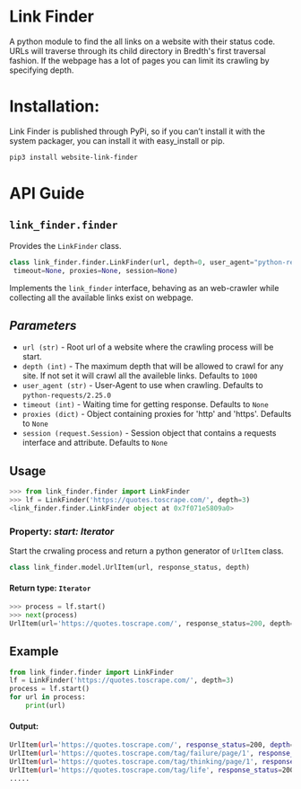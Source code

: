 # Link Finder
A python module to find the all links on a website with their status code. URLs will traverse through its child directory in Bredth's first traversal fashion. If the webpage has a lot of pages you can limit its crawling by specifying depth.

# Installation:
Link Finder is published through PyPi, so if you can’t install it with the system packager, you can install it with easy_install or pip.
```bash
pip3 install website-link-finder
```

# API Guide
## `link_finder.finder` 
Provides the `LinkFinder` class.

```python
class link_finder.finder.LinkFinder(url, depth=0, user_agent="python-requests/2.25.0",
 timeout=None, proxies=None, session=None)
```
Implements the `link_finder` interface, behaving as an web-crawler while collecting all the available links exist on webpage.

## *Parameters*
- `url (str)` -  Root url of a website where the crawling process will be start.
- `depth (int)` - The maximum depth that will be allowed to crawl for any site. If not set it will crawl all the availeble links. Defaults to `1000`
- `user_agent (str)` - User-Agent to use when crawling. Defaults to `python-requests/2.25.0`
- `timeout (int)` - Waiting time for getting response. Defaults to `None`
- `proxies (dict)` - Object containing proxies for 'http' and 'https'. Defaults to `None`
- `session (request.Session)` - Session object that contains a requests interface and attribute. Defaults to `None`


## Usage

```python
>>> from link_finder.finder import LinkFinder
>>> lf = LinkFinder('https://quotes.toscrape.com/', depth=3)
<link_finder.finder.LinkFinder object at 0x7f071e5809a0>
```
### Property: ***start: Iterator***
Start the crwaling process and return a python generator of `UrlItem` class.
```python
class link_finder.model.UrlItem(url, response_status, depth)
```


#### Return type: `Iterator` 
```python
>>> process = lf.start()
>>> next(process)
UrlItem(url='https://quotes.toscrape.com/', response_status=200, depth=0)
```


## Example
```python
from link_finder.finder import LinkFinder
lf = LinkFinder('https://quotes.toscrape.com/', depth=3)
process = lf.start()
for url in process:
    print(url)
```

#### Output:
```bash
UrlItem(url='https://quotes.toscrape.com/', response_status=200, depth=0)
UrlItem(url='https://quotes.toscrape.com/tag/failure/page/1', response_status=200, depth=1)
UrlItem(url='https://quotes.toscrape.com/tag/thinking/page/1', response_status=200, depth=1)
UrlItem(url='https://quotes.toscrape.com/tag/life', response_status=200, depth=1)
.....
```

